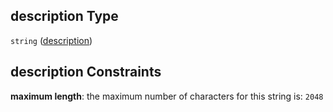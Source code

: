 ## description Type

`string` ([description](media-properties-description.md))

## description Constraints

**maximum length**: the maximum number of characters for this string is: `2048`
